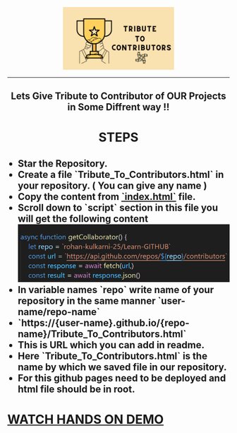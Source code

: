 <p align="center"><img  src="Tribute.png" width="50%"></p>
<hr>

<h2 align="center"> Lets Give Tribute to Contributor of OUR Projects in Some Diffrent way !!</h2>

<h1 align="center">STEPS</h1>
<ul>
<h2>
<li>Star the Repository.</li>
<li>Create a file `Tribute_To_Contributors.html` in your repository. ( You can give any name )</li>
<li>Copy the content from <a href="https://github.com/rohan-kulkarni-25/Tribute-To-Contributors/blob/main/index.html">`index.html`</a> file.</li>
<li>Scroll down to `script` section in this file you will get the following content</li>
<img src="1.png">
<li>In variable names `repo` write name of your repository in the same manner `user-name/repo-name`</li>
<li>`https://{user-name}.github.io/{repo-name}/Tribute_To_Contributors.html`</li>
<li>This is URL which you can add in readme.
<li>Here `Tribute_To_Contributors.html` is the name by which we saved file in our repository.</li>
<li>For this github pages need to be deployed and html file should be in root.
</ul>

  
  <h1><a href="https://youtu.be/W0I3W5F1kz8" target="_blank">WATCH HANDS ON DEMO</a></h1>
